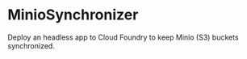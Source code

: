 # MinioSynchronizer
Deploy an headless app to Cloud Foundry to keep Minio (S3) buckets synchronized.
